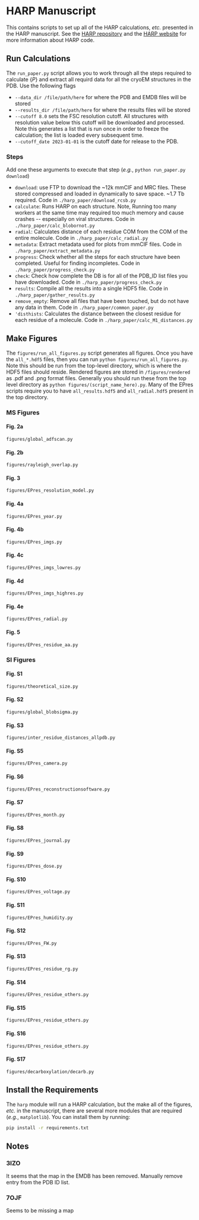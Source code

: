 # HARP Manuscript
This contains scripts to set up all of the HARP calculations, *etc.* presented in the HARP manuscript. See the [HARP repository](https://github.com/bayes-shape-calc/HARP) and the [HARP website](https://bayes-shape-calc.github.io/HARP/) for more information about HARP code.

## Run Calculations
The `run_paper.py` script allows you to work through all the steps required to calculate $\{P\}$ and extract all requird data for all the cryoEM structures in the PDB. Use the following flags

* `--data_dir /file/path/here` for where the PDB and EMDB files will be stored
* `--results_dir /file/path/here` for where the results files will be stored
* `--cutoff 8.0` sets the FSC resolution cutoff. All structures with resolution value below this cutoff will be downloaded and processed. Note this generates a list that is run once in order to freeze the calculation; the list is loaded every subsequent time.
* `--cutoff_date 2023-01-01` is the cutoff date for release to the PDB.

### Steps
Add one these arguments to execute that step (*e.g.*, `python run_paper.py download`)
* `download`: use FTP to download the ~12k mmCIF and MRC files. These stored compressed and loaded in dynamically to save space. ~1.7 Tb required. Code in `./harp_paper/download_rcsb.py`
* `calculate`: Runs HARP on each structure. Note, Running too many workers at the same time may required too much memory and cause crashes -- especially on viral structures. Code in `./harp_paper/calc_blobornot.py`
* `radial`: Calculates distance of each residue COM from the COM of the entire molecule. Code in `./harp_paper/calc_radial.py`
* `metadata`: Extract metadata used for plots from mmCIF files. Code in `./harp_paper/extract_metadata.py`
* `progress`: Check whether all the steps for each structure have been completed. Useful for finding incompletes. Code in `./harp_paper/progress_check.py`
* `check`:  Check how complete the DB is for all of the PDB_ID list files you have downloaded. Code in `./harp_paper/progress_check.py`
* `results`: Compile all the results into a single HDF5 file. Code in `./harp_paper/gather_results.py`
* `remove_empty`: Remove all files that have been touched, but do not have any data in them. Code in `./harp_paper/common_paper.py`
* `'disthists`: Calculates the distance between the closest residue for each residue of a molecule. Code in `./harp_paper/calc_M1_distances.py`


## Make Figures
The `figures/run_all_figures.py` script generates all figures. Once you have the `all_*.hdf5` files, then you can run `python figures/run_all_figures.py`. Note this should be run from the top-level directory, which is where the HDF5 files should reside. Rendered figures are stored in `/figures/rendered` as .pdf and .png format files. Generally you should run these from the top level directory as `python figures/(script_name_here).py`. Many of the EPres scripts require you to have `all_results.hdf5` and `all_radial.hdf5` present in the top directory.


### MS Figures

#### Fig. 2a
`figures/global_adfscan.py`

#### Fig. 2b
`figures/rayleigh_overlap.py`

#### Fig. 3
`figures/EPres_resolution_model.py`

#### Fig. 4a
`figures/EPres_year.py`

#### Fig. 4b
`figures/EPres_imgs.py`

#### Fig. 4c
`figures/EPres_imgs_lowres.py`

#### Fig. 4d
`figures/EPres_imgs_highres.py`

#### Fig. 4e
`figures/EPres_radial.py`

#### Fig. 5
`figures/EPres_residue_aa.py`

### SI Figures
#### Fig. S1
`figures/theoretical_size.py`

#### Fig. S2
`figures/global_blobsigma.py`

#### Fig. S3
`figures/inter_residue_distances_allpdb.py`

#### Fig. S5
`figures/EPres_camera.py`

#### Fig. S6
`figures/EPres_reconstructionsoftware.py`

#### Fig. S7
`figures/EPres_month.py`

#### Fig. S8
`figures/EPres_journal.py`

#### Fig. S9
`figures/EPres_dose.py`

#### Fig. S10
`figures/EPres_voltage.py`

#### Fig. S11
`figures/EPres_humidity.py`

#### Fig. S12
`figures/EPres_FW.py`

#### Fig. S13
`figures/EPres_residue_rg.py`

#### Fig. S14
`figures/EPres_residue_others.py`

#### Fig. S15
`figures/EPres_residue_others.py`

#### Fig. S16
`figures/EPres_residue_others.py`

#### Fig. S17
`figures/decarboxylation/decarb.py`


## Install the Requirements
The `harp` module will run a HARP calculation, but the make all of the figures, *etc.* in the manuscript, there are several more modules that are required (*e.g.*, `matplotlib`). You can install them by running:

``` bash
pip install -r requirements.txt
```


## Notes

### 3IZO
It seems that the map in the EMDB has been removed. Manually remove entry from the PDB ID list.

### 7OJF
Seems to be missing a map 





